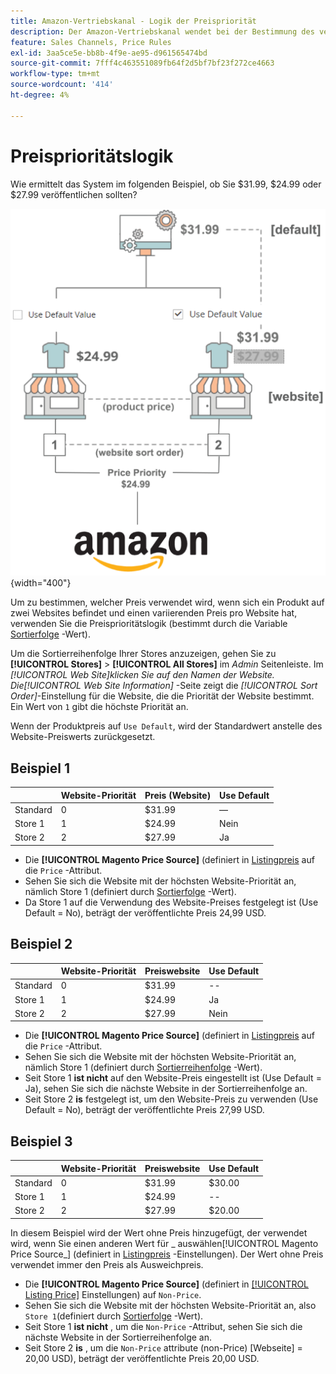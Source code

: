 ```yaml
---
title: Amazon-Vertriebskanal - Logik der Preispriorität
description: Der Amazon-Vertriebskanal wendet bei der Bestimmung des veröffentlichten Preises für eine Amazon-Auflistung eine Priorisierung an.
feature: Sales Channels, Price Rules
exl-id: 3aa5ce5e-bb8b-4f9e-ae95-d961565474bd
source-git-commit: 7fff4c463551089fb64f2d5bf7bf23f272ce4663
workflow-type: tm+mt
source-wordcount: '414'
ht-degree: 4%

---
```


# Preisprioritätslogik

Wie ermittelt das System im folgenden Beispiel, ob Sie $31.99, $24.99 oder $27.99 veröffentlichen sollten?

![Umfang der Handelspreise](assets/amazon-price-scope.png){width="400"}

Um zu bestimmen, welcher Preis verwendet wird, wenn sich ein Produkt auf zwei Websites befindet und einen variierenden Preis pro Website hat, verwenden Sie die Preisprioritätslogik (bestimmt durch die Variable [Sortierfolge](https://experienceleague.adobe.com/docs/commerce-admin/stores-sales/site-store/store-views.html) -Wert).

Um die Sortierreihenfolge Ihrer Stores anzuzeigen, gehen Sie zu **[!UICONTROL Stores]** > **[!UICONTROL All Stores]** im _Admin_ Seitenleiste. Im _[!UICONTROL Web Site]_klicken Sie auf den Namen der Website. Die_[!UICONTROL Web Site Information]_ -Seite zeigt die _[!UICONTROL Sort Order]_-Einstellung für die Website, die die Priorität der Website bestimmt. Ein Wert von `1` gibt die höchste Priorität an.

Wenn der Produktpreis auf `Use Default`, wird der Standardwert anstelle des Website-Preiswerts zurückgesetzt.

## Beispiel 1

|         | Website-Priorität | Preis (Website) | Use Default |
|---------|------------------|-----------------|-------------|
| Standard | 0 | $31.99 | — |
| Store 1 | 1 | $24.99 | Nein |
| Store 2 | 2 | $27.99 | Ja |

- Die **[!UICONTROL Magento Price Source]** (definiert in [Listingpreis](./listing-price.md) auf die `Price` -Attribut.
- Sehen Sie sich die Website mit der höchsten Website-Priorität an, nämlich Store 1 (definiert durch [Sortierfolge](https://experienceleague.adobe.com/docs/commerce-admin/stores-sales/site-store/store-views.html) -Wert).
- Da Store 1 auf die Verwendung des Website-Preises festgelegt ist (Use Default = No), beträgt der veröffentlichte Preis 24,99 USD.

## Beispiel 2

|         | Website-Priorität | Preiswebsite | Use Default |
|---------|------------------|---------------|-------------|
| Standard | 0 | $31.99 | -- |
| Store 1 | 1 | $24.99 | Ja |
| Store 2 | 2 | $27.99 | Nein |

- Die **[!UICONTROL Magento Price Source]** (definiert in [Listingpreis](./listing-price.md) auf die `Price` -Attribut.
- Sehen Sie sich die Website mit der höchsten Website-Priorität an, nämlich Store 1 (definiert durch [Sortierreihenfolge](https://experienceleague.adobe.com/docs/commerce-admin/stores-sales/site-store/store-views.html) -Wert).
- Seit Store 1 **ist nicht** auf den Website-Preis eingestellt ist (Use Default = Ja), sehen Sie sich die nächste Website in der Sortierreihenfolge an.
- Seit Store 2 **is** festgelegt ist, um den Website-Preis zu verwenden (Use Default = No), beträgt der veröffentlichte Preis 27,99 USD.

## Beispiel 3

|         | Website-Priorität | Preiswebsite | Use Default |
|---------|------------------|---------------|-------------|
| Standard | 0 | $31.99 | $30.00 |
| Store 1 | 1 | $24.99 | -- |
| Store 2 | 2 | $27.99 | $20.00 |

In diesem Beispiel wird der Wert ohne Preis hinzugefügt, der verwendet wird, wenn Sie einen anderen Wert für _ auswählen[!UICONTROL Magento Price Source_] (definiert in [Listingpreis](./listing-price.md) -Einstellungen). Der Wert ohne Preis verwendet immer den Preis als Ausweichpreis.

- Die **[!UICONTROL Magento Price Source]** (definiert in [[!UICONTROL Listing Price]](./listing-price.md) Einstellungen) auf `Non-Price`.
- Sehen Sie sich die Website mit der höchsten Website-Priorität an, also `Store 1`(definiert durch [Sortierfolge](https://experienceleague.adobe.com/docs/commerce-admin/stores-sales/site-store/store-views.html) -Wert).
- Seit Store 1 **ist nicht** , um die `Non-Price` -Attribut, sehen Sie sich die nächste Website in der Sortierreihenfolge an.
- Seit Store 2 **is** , um die `Non-Price` attribute (non-Price) [Webseite] = 20,00 USD), beträgt der veröffentlichte Preis 20,00 USD.

